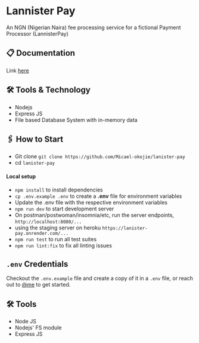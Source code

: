 # Lannister Pay
An NGN (Nigerian Naira) fee processing service for a fictional Payment Processor (LannisterPay)

## 📋 Documentation
Link [here](https://documenter.getpostman.com/view/8239792/UVeDsSxG)

## 🛠 Tools & Technology
- Nodejs
- Express JS
- File based Database System with in-memory data

## 🖇 How to Start

-   Git clone `git clone https://github.com/Micael-okojie/lanister-pay`
-   cd `lanister-pay`

#### Local setup

-   `npm install` to install dependencies
-   `cp .env.example .env` to create a **.env** file for environment variables
-   Update the .env file with the respective environment variables
-   `npm run dev` to start development server
-   On postman/postwoman/insomnia/etc, run the server endpoints, `http://localhost:8080/...`
- using the staging server on heroku `https://lanister-pay.onrender.com/...`
- `npm run test` to run all test suites
- `npm run lint:fix` to fix all linting issues

## `.env` Credentials

Checkout the `.env.example` file and create a copy of it in a `.env` file, or reach out to [@me](mailto:michaelokojie1@gmail.com) to get started.


## 🛠 Tools

-   Node JS
-  Nodejs' FS module
-   Express JS
